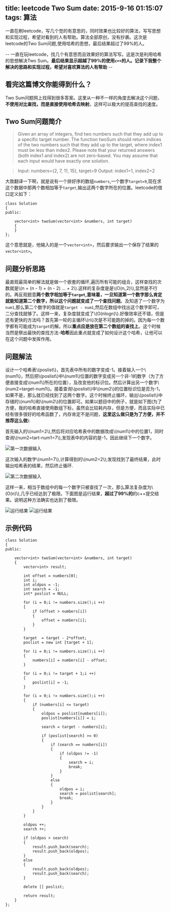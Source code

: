 title: leetcode Two Sum
date: 2015-9-16 01:15:07
tags: 算法
---
一直在刷leetcode，写几个觉的有意思的，同时效果也比较好的算法，写写思想和实现过程，希望对看到的人有帮助。算法全部原创，没有抄袭。这次是leetcode的Two Sum问题,使用哈希的思想，最后结果超过了99%的人。
<!--more-->
-- 一直在玩leetcode，找几个有意思而且效果好的算法写写。这是次是利用哈希的思想解决Two Sum。**最后结果显示超越了99%的使用`c++`的人。记录下我整个解决的思路和实现过程，希望对喜欢算法的人有帮助** --

<script type="text/javascript" src="http://cdn.mathjax.org/mathjax/latest/MathJax.js?config=TeX-AMS-MML_HTMLorMML"></script>


## 看完这篇博文你能得到什么？
Two Sum问题网上找得到很多答案。这里从一种不一样的角度去解决这个问题，**不使用对比查找，而是直接使用哈希去映射**。这样可以极大的提高查找的速度。

## Two Sum问题简介
> Given an array of integers, find two numbers such that they add up to a specific target number.
> The function twoSum should return indices of the two numbers such that they add up to the target, where index1 must be less than index2. Please note that your returned answers (both index1 and index2) are not zero-based.
> You may assume that each input would have exactly one solution.

> Input: numbers={2, 7, 11, 15}, target=9
> Output: index1=1, index2=2

大致翻译一下啊，就是说有一个排好序的数组`numbers`,一个数字`target=9`,现在求这个数据中那两个数相加等于`target`,输出这两个数字所在的位置。leetcode的借口定义如下：

	class Solution 
	{
	public:

	    vector<int> twoSum(vector<int> &numbers, int target) 
	    {
	    }
	};

这个意思就是，他输入的是一个`vector<int>`，然后要求输出一个保存了结果的`vector<int>`。

## 问题分析思路
最直观最简单的解法就是做一个嵌套的循环,遍历所有可能的组合，这样查找的次数就是\\(n + (n - 1) + (n - 2) ... + 2\\).这样的复杂度是是\\(O(n_2)\\),显然是不行的。再反观题意**两个数字相加等于`target`,意味着，一旦知道第一个数字那么肯定就能知道第二个数字，所以这个问题就变成了一个查找问题**。及知道了一个数字为`num1`,那么第二个数字的值就是`target - num1`,然后在数组中找出这个数字即可，二分查找就够了。这样一来，复杂度就变成了\\(O(nlogn)\\).好像效率还不错，但是还有更快的方法吗？首先第一轮的主循环\\(n\\)次是不可能跑的掉的。因为每一个数字都有可能成为`target`的解。所以**重点应是放在第二个数组的查找上**。这个时候当然是祭出最快的查找方法-**哈希**因此重点就变成了如何设计这个哈希，让他可以在这个问题中发挥作用。

## 问题解法
设计一个哈希表\\(poslist\\)，首先表中所有的数字变成-1。接着输入一个\\(num1\\)，然后把\\(poslist\\)中\\(num1\\)位置的数字变成另一个非-1的数字（为了方便直接变成\\(num1\\)所在的位置），及改变他的标识位。然后计算出另一个数字\\(num2=target-num1\\)。接着查询\\(poslist\\)中\\(num2\\)的位置标识位是否为-1，如果不是，那么就已经找到了这两个数字。这个时候终止循环，输出\\(poslist\\)中存储的\\(num1\\)和\\(num2\\)的位置即可。如果以题目中的例子，就是如下图(为了方便，我的哈希直接使用数组下标，虽然会比较耗内存，但是方便，而且实际中已经有很多很好的哈希函数了，内存肯定不是问题，**这里这么做只是为了方便，并不推荐这么做**):

首先输入的\\(num1=2\\),然后将对应哈希表中的数据改成\\(num1\\)中的位置1，同时查询\\(num2=tart-num1=7\\),发现表中的内容的是-1，因此继续下一个数字。

![第一次数据输入](http://i3.tietuku.com/ff2d4b48e76cae4d.png)

这次输入的数字\\(num1=7\\),计算得到的\\(num2=2\\);发现找到了最终结果，此时输出哈希表的结果，然后终止循环.

![第二次数据输入](http://i3.tietuku.com/045c292ec61aed1d.png)

这样一来，相当于数组中的每一个数字只被查找了一次，那么算法复杂度为\\(O(n)\\),几乎已经达到了极限。下面图是运行结果，**超过了99%的**的c++提交结果。说明这种方法确实也达到了极限。





![运行结果](http://i3.tietuku.com/fc3add1ae975ccb5.png)
![运行结果](http://i3.tietuku.com/cbb2a3bcf168f446.png)

## 示例代码
	class Solution 
	{
	public:

	    vector<int> twoSum(vector<int> &numbers, int target) 
	    {
	        vector<int> result;
	        
	        int offset = numbers[0];
	        int i;
	        int oldpos = -1;
	        int search = -1;
	        int* poslist = NULL;
	        
	        for (i = 0;i != numbers.size();i ++)
	        {
	            if (offset > numbers[i])
	            {
	                offset = numbers[i];
	            }
	        }
	        
	        target  = target - 2*offset;
	        poslist = new int [target + 1];
	        
	        for (i = 0;i != numbers.size();i ++)
	        {
	            numbers[i] = numbers[i] - offset;
	        }
	        
	        for (i = 0;i != target + 1;i ++)
	        {
	            poslist[i] = -1;
	        }
	        
	        for (i = 0;i != numbers.size();i ++)
	        {
	            if (numbers[i] <= target)
	            {
	                oldpos = poslist[numbers[i]];
	                poslist[numbers[i]] = i;
	                
	                search = target - numbers[i];
	                
	                if (poslist[search] >= 0)
	                {
	                    if (search == numbers[i])
	                    {
	                        if (oldpos != -1)
	                        {
	                            search = i;
	                            break;
	                        }
	                    }
	                    else
	                    {
	                        oldpos = i;
	                        search = poslist[search];
	                        break;
	                    }
	                }
	            }
	        }
	        
	        oldpos ++;
	        search ++;
	        
	        if (oldpos > search)
	        {
	            result.push_back(search);
	            result.push_back(oldpos);
	        }
	        else
	        {
	            result.push_back(oldpos);
	            result.push_back(search);
	        }
	        
	        delete [] poslist;
	        
	        return result;
	    }
	};
